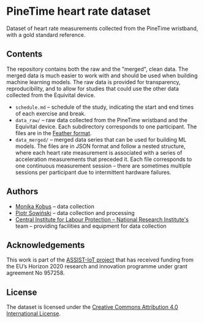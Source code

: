 # PineTime heart rate dataset

Dataset of heart rate measurements collected from the PineTime wristband, with a gold standard reference.

## Contents

The repository contains both the raw and the "merged", clean data. The merged data is much easier to work with and should be used when building machine learning models. The raw data is provided for transparency, reproducibility, and to allow for studies that could use the other data collected from the Equivital device.

- `schedule.md` – schedule of the study, indicating the start and end times of each exercise and break.
- `data_raw/` – raw data collected from the PineTime wristband and the Equivital device. Each subdirectory corresponds to one participant. The files are in the [Feather format](https://arrow.apache.org/docs/python/feather.html).
- `data_merged/` – merged data series that can be used for building ML models. The files are in JSON format and follow a nested structure, where each heart rate measurement is associated with a series of acceleration measurements that preceded it. Each file corresponds to one continuous measurement session – there are sometimes multiple sessions per participant due to intermittent hardware failures.

## Authors

- [Monika Kobus](https://orcid.org/0000-0003-3217-1050) – data collection
- [Piotr Sowiński](https://orcid.org/0000-0002-2543-9461) – data collection and processing
- [Central Institute for Labour Protection – National Research Institute's](https://www.ciop.pl/en) team – providing facilities and equipment for data collection

## Acknowledgements

This work is part of the [ASSIST-IoT project](https://assist-iot.eu/) that has received funding from the EU’s Horizon 2020 research and innovation programme under grant agreement No 957258.

## License

The dataset is licensed under the [Creative Commons Attribution 4.0 International License](https://creativecommons.org/licenses/by/4.0/).
